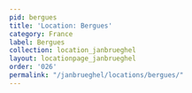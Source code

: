 ```yaml
---
pid: bergues
title: 'Location: Bergues'
category: France
label: Bergues
collection: location_janbrueghel
layout: locationpage_janbrueghel
order: '026'
permalink: "/janbrueghel/locations/bergues/"
---
```

